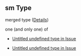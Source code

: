 ## sm Type

merged type ([Details](issue-allof-3-if-properties-sm.md))

one (and only one) of

*   [Untitled undefined type in Issue](issue-allof-3-if-properties-sm-oneof-0.md "check type definition")

*   [Untitled undefined type in Issue](issue-allof-3-if-properties-sm-oneof-1.md "check type definition")
